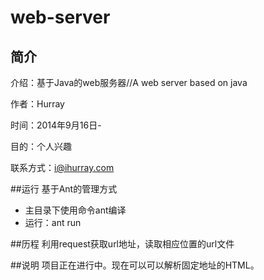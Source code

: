 web-server
==========

## 简介
介绍：基于Java的web服务器//A web server based on java

作者：Hurray

时间：2014年9月16日-

目的：个人兴趣

联系方式：i@ihurray.com

##运行
基于Ant的管理方式

* 主目录下使用命令ant编译
* 运行：ant run

##历程
利用request获取url地址，读取相应位置的url文件

##说明
项目正在进行中。现在可以可以解析固定地址的HTML。